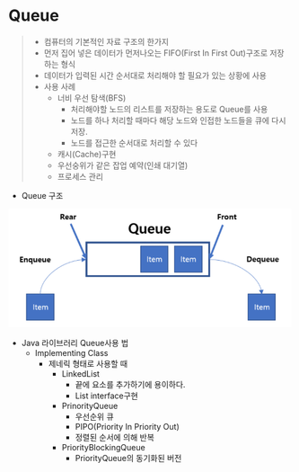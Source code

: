# Queue

> * 컴퓨터의 기본적인 자료 구조의 한가지
> * 먼저 집어 넣은 데이터가 먼저나오는 FIFO(First In First Out)구조로 저장하는 형식
> * 데이터가 입력된 시간 순서대로 처리해야 할 필요가 있는 상황에 사용
> * 사용 사례
>   * 너비 우선 탐색(BFS)
>     * 처리해야할 노드의 리스트를 저장하는 용도로 Queue를 사용
>     * 노드를 하나 처리할 때마다 해당 노드와 인접한 노드들을 큐에 다시 저장.
>     * 노드를 접근한 순서대로 처리할 수 있다
>   * 캐시(Cache)구현
>   * 우선숭위가 같은 잡업 예약(인쇄 대기열)
>   * 프로세스 관리

* Queue 구조

![image-20200817220922695](Queue.assets/image-20200817220922695.png)

* Java 라이브러리 Queue사용 법
  * Implementing Class
    * 제네릭 형태로 사용할 때
      * LinkedList
        * 끝에 요소를 추가하기에 용이하다.
        * List interface구현
      * PrinorityQueue
        * 우선순위 큐
        * PIPO(Priority In Priority Out)
        * 정렬된 순서에 의해 반복
      * PriorityBlockingQueue
        * PriorityQueue의 동기화된 버전